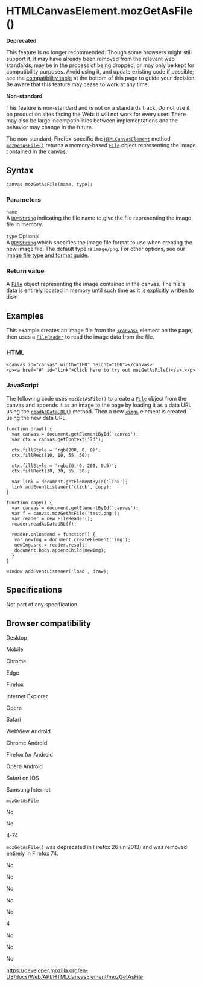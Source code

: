 HTMLCanvasElement.mozGetAsFile()
================================

**Deprecated**

This feature is no longer recommended. Though some browsers might still support it, it may have already been removed from the relevant web standards, may be in the process of being dropped, or may only be kept for compatibility purposes. Avoid using it, and update existing code if possible; see the [compatibility table](#browser_compatibility) at the bottom of this page to guide your decision. Be aware that this feature may cease to work at any time.

**Non-standard**

This feature is non-standard and is not on a standards track. Do not use it on production sites facing the Web: it will not work for every user. There may also be large incompatibilities between implementations and the behavior may change in the future.

The non-standard, Firefox-specific the [`HTMLCanvasElement`](../htmlcanvaselement) method [`mozGetAsFile()`](mozgetasfile) returns a memory-based [`File`](../file) object representing the image contained in the canvas.

Syntax
------

    canvas.mozGetAsFile(name, type);

### Parameters

`name`  
A [`DOMString`](../domstring) indicating the file name to give the file representing the image file in memory.

 `type` <span class="badge inline optional">Optional</span>   
A [`DOMString`](../domstring) which specifies the image file format to use when creating the new image file. The default type is `image/png`. For other options, see our [Image file type and format guide](https://developer.mozilla.org/en-US/docs/Web/Media/Formats/Image_types).

### Return value

A [`File`](../file) object representing the image contained in the canvas. The file's data is entirely located in memory until such time as it is explicitly written to disk.

Examples
--------

This example creates an image file from the [`<canvas>`](https://developer.mozilla.org/en-US/docs/Web/HTML/Element/canvas) element on the page, then uses a [`FileReader`](../filereader) to read the image data from the file.

### HTML

    <canvas id="canvas" width="100" height="100"></canvas>
    <p><a href="#" id="link">Click here to try out mozGetAsFile()</a>.</p>

### JavaScript

The following code uses `mozGetAsFile()` to create a [`File`](../file) object from the canvas and appends it as an image to the page by loading it as a data URL using the [`readAsDataURL()`](../filereader/readasdataurl) method. Then a new [`<img>`](https://developer.mozilla.org/en-US/docs/Web/HTML/Element/img) element is created using the new data URL.

    function draw() {
      var canvas = document.getElementById('canvas');
      var ctx = canvas.getContext('2d');

      ctx.fillStyle = 'rgb(200, 0, 0)';
      ctx.fillRect(10, 10, 55, 50);

      ctx.fillStyle = 'rgba(0, 0, 200, 0.5)';
      ctx.fillRect(30, 30, 55, 50);

      var link = document.getElementById('link');
      link.addEventListener('click', copy);
    }

    function copy() {
      var canvas = document.getElementById('canvas');
      var f = canvas.mozGetAsFile('test.png');
      var reader = new FileReader();
      reader.readAsDataURL(f);

      reader.onloadend = function() {
       var newImg = document.createElement('img');
       newImg.src = reader.result;
       document.body.appendChild(newImg);
      }
    }

    window.addEventListener('load', draw);

Specifications
--------------

Not part of any specification.

Browser compatibility
---------------------

Desktop

Mobile

Chrome

Edge

Firefox

Internet Explorer

Opera

Safari

WebView Android

Chrome Android

Firefox for Android

Opera Android

Safari on IOS

Samsung Internet

`mozGetAsFile`

No

No

4-74

`mozGetAsFile()` was deprecated in Firefox 26 (in 2013) and was removed entirely in Firefox 74.

No

No

No

No

No

4

No

No

No

<a href="https://developer.mozilla.org/en-US/docs/Web/API/HTMLCanvasElement/mozGetAsFile" class="_attribution-link">https://developer.mozilla.org/en-US/docs/Web/API/HTMLCanvasElement/mozGetAsFile</a>
